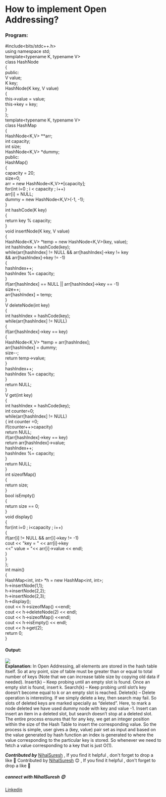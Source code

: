 # How to implement Open Addressing?
### Program:
#include<bits/stdc++.h>   
using namespace std;   
template<typename K, typename V>     
class HashNode   
{   
    public:   
    V value;  
    K key;   
    HashNode(K key, V value)   
    {   
        this->value = value;   
        this->key = key;   
    }   
};   
template<typename K, typename V>     
class HashMap   
{   
    HashNode<K,V> \*\*arr;     
    int capacity;     
    int size;      
    HashNode<K,V> \*dummy;     
    public:   
    HashMap()   
    {   
        capacity = 20;   
        size=0;   
        arr = new HashNode<K,V>\*\[capacity\];   
        for(int i=0 ; i < capacity ; i++)   
            arr\[i\] = NULL;   
        dummy = new HashNode<K,V>(-1, -1);   
    }  
    int hashCode(K key)   
    {   
        return key % capacity;   
    }   
    void insertNode(K key, V value)   
    {   
        HashNode<K,V> \*temp = new HashNode<K,V>(key, value);   
        int hashIndex = hashCode(key);   
        while(arr\[hashIndex\] != NULL && arr\[hashIndex\]->key != key   
               && arr\[hashIndex\]->key != -1)   
        {   
            hashIndex++;   
            hashIndex %= capacity;   
        }   
        if(arr\[hashIndex\] == NULL || arr\[hashIndex\]->key == -1)   
            size++;   
        arr\[hashIndex\] = temp;   
    }   
    V deleteNode(int key)   
    {   
        int hashIndex = hashCode(key);   
        while(arr\[hashIndex\] != NULL)    
        {   
            if(arr\[hashIndex\]->key == key)   
            {   
                HashNode<K,V> \*temp = arr\[hashIndex\];   
                arr\[hashIndex\] = dummy;     
                size--;   
                return temp->value;   
            }   
            hashIndex++;   
            hashIndex %= capacity;   
        }   
        return NULL;   
    }   
    V get(int key)   
    {   
        int hashIndex = hashCode(key);   
        int counter=0;   
        while(arr\[hashIndex\] != NULL)   
        {    int counter =0;   
             if(counter++>capacity)     
                return NULL;           
             if(arr\[hashIndex\]->key == key)   
                return arr\[hashIndex\]->value;   
            hashIndex++;   
            hashIndex %= capacity;   
        }   
        return NULL;   
    }   
    int sizeofMap()   
    {   
        return size;   
    }   
    bool isEmpty()   
    {   
        return size == 0;   
    }   
    void display()   
    {   
        for(int i=0 ; i<capacity ; i++)   
        {   
            if(arr\[i\] != NULL && arr\[i\]->key != -1)   
                cout << "key = " << arr\[i\]->key                    
                     <<"  value = "<< arr\[i\]->value << endl;   
        }   
    }   
};   
int main()   
{   
    HashMap<int, int> \*h = new HashMap<int, int>;   
    h->insertNode(1,1);   
    h->insertNode(2,2);   
    h->insertNode(2,3);   
    h->display();   
    cout << h->sizeofMap() <<endl;   
    cout << h->deleteNode(2) << endl;   
    cout << h->sizeofMap() <<endl;   
    cout << h->isEmpty() << endl;   
    cout << h->get(2);   
    return 0;   
}   
#### Output:
<img src="https://github.com/NihalSuresh007/DSA/blob/main/dsa-cp-1/Open%20Addressing%20%26%20Chaining/Addressing.png" alternate="input">\
**Explanation:** In Open Addressing, all elements are stored in the hash table itself. So at any point, size of table must be greater than or equal to total number of keys (Note that we can increase table size by copying old data if needed).
Insert(k) – Keep probing until an empty slot is found. Once an empty slot is found, insert k.
Search(k) – Keep probing until slot’s key doesn’t become equal to k or an empty slot is reached.
Delete(k) – Delete operation is interesting. If we simply delete a key, then search may fail. So slots of deleted keys are marked specially as “deleted”.
Here, to mark a node deleted we have used dummy node with key and value -1.
Insert can insert an item in a deleted slot, but search doesn’t stop at a deleted slot.
The entire process ensures that for any key, we get an integer position within the size of the Hash Table to insert the corresponding value.
So the process is simple, user gives a (key, value) pair set as input and based on the value generated by hash function an index is generated to where the value corresponding to the particular key is stored. So whenever we need to fetch a value corresponding to a key that is just O(1).

***Contributed by*** [NihalSuresh](https://github.com/NihalSuresh007) , If you find it helpful , don't forget to drop a like 💖	Contributed by [NihalSuresh](https://github.com/NihalSuresh007) 😊 , If you find it helpful , don't forget to drop a like 💖
##### connect with NihalSuresh 😊	
[Linkedin](https://www.linkedin.com/in/nihal-s-b0535a191)
